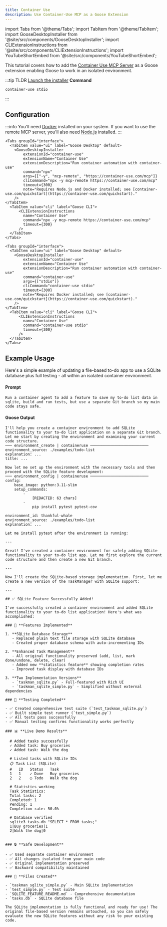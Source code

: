```yaml
---
title: Container Use
description: Use Container-Use MCP as a Goose Extension
---
```


import Tabs from '@theme/Tabs';
import TabItem from '@theme/TabItem';
import GooseDesktopInstaller from '@site/src/components/GooseDesktopInstaller';
import CLIExtensionInstructions from '@site/src/components/CLIExtensionInstructions';
import YouTubeShortEmbed from '@site/src/components/YouTubeShortEmbed';

<YouTubeShortEmbed videoUrl="https://www.youtube.com/embed/X3tf61_Tak0" />

This tutorial covers how to add the [Container Use MCP Server](https://container-use.com) as a Goose extension enabling Goose to work in an isolated environment.

:::tip TLDR
<Tabs groupId="interface">
  <TabItem value="ui" label="Goose Desktop" default>
  [Launch the installer](goose://extension?cmd=container-use&arg=stdio&id=container-use&name=container%20use&description=use%20containers%20with%20dagger%20and%20git%20for%20isolated%20environments)
  </TabItem>
  <TabItem value="cli" label="Goose CLI">
  **Command**
  ```sh
  container-use stdio
  ```
  </TabItem>
</Tabs>
:::

## Configuration

:::info
You'll need [Docker](https://www.docker.com/) installed on your system. If you want to use the remote MCP server, you'll also need [Node.js](https://nodejs.org/) installed.
:::

<Tabs groupId="online_offline">
  <TabItem value="remote-mcp" label="Remote MCP" default>

    <Tabs groupId="interface">
      <TabItem value="ui" label="Goose Desktop" default>
        <GooseDesktopInstaller
            extensionId="container-use"
            extensionName="Container Use"
            extensionDescription="Run container automation with container-use"
            command="npx"
            args={["-y", "mcp-remote", "https://container-use.com/mcp"]}
            cliCommand="npx -y mcp-remote https://container-use.com/mcp"
            timeout={300}
            note="Requires Node.js and Docker installed; see [container-use.com/quickstart](https://container-use.com/quickstart)."
        />
    </TabItem>
      <TabItem value="cli" label="Goose CLI">
          <CLIExtensionInstructions
            name="Container Use"
            command="npx -y mcp-remote https://container-use.com/mcp"
            timeout={300}
          />
      </TabItem>
    </Tabs>

  </TabItem>
  <TabItem value="local-mcp" label="Local MCP">

    <Tabs groupId="interface">
      <TabItem value="ui" label="Goose Desktop" default>
        <GooseDesktopInstaller
            extensionId="container-use"
            extensionName="Container Use"
            extensionDescription="Run container automation with container-use"
            command="container-use"
            args={["stdio"]}
            cliCommand="container-use stdio"
            timeout={300}
            note="Requires Docker installed; see [container-use.com/quickstart](https://container-use.com/quickstart)."
        />
    </TabItem>
      <TabItem value="cli" label="Goose CLI">
          <CLIExtensionInstructions
            name="Container Use"
            command="container-use stdio"
            timeout={300}
          />
      </TabItem>
    </Tabs>

  </TabItem>
</Tabs>

## Example Usage

Here's a simple example of updating a file-based to-do app to use a SQLite database plus full testing - all within an isolated container environment.

#### Prompt

```
Run a container agent to add a feature to save my to-do list data in sqlite, build and run tests, but use a separate Git branch so my main code stays safe.
```

#### Goose Output

```
I'll help you create a container environment to add SQLite functionality to your to-do list application on a separate Git branch. Let me start by creating the environment and examining your current code structure.
─── environment_create | containeruse ──────────────────────────
environment_source: ./examples/todo-list
explanation: ...
title: ...

Now let me set up the environment with the necessary tools and then proceed with the SQLite feature development:
─── environment_config | containeruse ──────────────────────────
config:
    base_image: python:3.11-slim
    setup_commands:
        -
            [REDACTED: 63 chars]
        -
            pip install pytest pytest-cov

environment_id: thankful-whale
environment_source: ./examples/todo-list
explanation: ...

Let me install pytest after the environment is running:

---

Great! I've created a container environment for safely adding SQLite functionality to your to-do list app. Let me first explore the current code structure and then create a new Git branch.

---

Now I'll create the SQLite-based storage implementation. First, let me create a new version of the TaskManager with SQLite support:

---

## ✅ SQLite Feature Successfully Added!

I've successfully created a container environment and added SQLite functionality to your to-do list application! Here's what was accomplished:

### 🎯 **Features Implemented**

1. **SQLite Database Storage**
   - Replaced plain text file storage with SQLite database
   - Created proper database schema with auto-incrementing IDs

2. **Enhanced Task Management**
   - All original functionality preserved (add, list, mark done/undone, delete, clear)
   - Added new **statistics feature** showing completion rates
   - Improved task display with database IDs

3. **Two Implementation Versions**
   - `taskman_sqlite.py` - Full-featured with Rich UI
   - `taskman_sqlite_simple.py` - Simplified without external dependencies

### 🧪 **Testing Completed**

- ✅ Created comprehensive test suite (`test_taskman_sqlite.py`)
- ✅ Built simple test runner (`test_simple.py`)
- ✅ All tests pass successfully
- ✅ Manual testing confirms functionality works perfectly

### 📊 **Live Demo Results**

  # Added tasks successfully
  ✓ Added task: Buy groceries
  ✓ Added task: Walk the dog

  # Listed tasks with SQLite IDs
  📋 Task List (SQLite)
  #   ID   Status   Task
  1   1    ✓ Done   Buy groceries
  2   2    ○ Todo   Walk the dog

  # Statistics working
  Task Statistics:
  Total tasks: 2
  Completed: 1
  Pending: 1
  Completion rate: 50.0%

  # Database verified
  sqlite3 tasks.db "SELECT * FROM tasks;"
  1|Buy groceries|1
  2|Walk the dog|0


### 🔒 **Safe Development**

- ✅ Used separate container environment
- ✅ All changes isolated from your main code
- ✅ Original implementation preserved
- ✅ Backward compatibility maintained

### 📁 **Files Created**

- `taskman_sqlite_simple.py` - Main SQLite implementation
- `test_simple.py` - Test suite
- `SQLITE_FEATURE_README.md` - Comprehensive documentation
- `tasks.db` - SQLite database file

The SQLite implementation is fully functional and ready for use! The original file-based version remains untouched, so you can safely evaluate the new SQLite features without any risk to your existing code.

```
